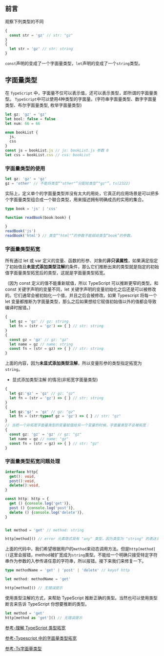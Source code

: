 ## 前言

观察下列类型的不同

```ts
{
  const str = 'gz' // str: "gz"
}
{
  let str = 'gz' // str: string
}
```

`const`声明的变成了一个字面量类型，`let`声明的变成了一个`string`类型。

## 字面量类型

在 `TypeScript` 中，字面量不仅可以表示值，还可以表示类型，即所谓的字面量类型。
`TypeScript`中可以使用4种类型的字面量。(字符串字面量类型、数字字面量类型、布尔字面量类型, 枚举字面量类型)

```ts
let gz: 'gz' = 'gz'
let bool: false = false
let num: 66 = 66

enum bookList {
  js,
  css
}
const js = bookList.js // js: bookList.js 参数 0
let css = bookList.css // css: bookList
```

### 字面量类型的使用

```ts
let gz: 'gz' = 'gz'
gz = 'other' // 不能将类型“"other"”分配给类型“"gz"”。ts(2322)
```
实际上，定义单个的字面量类型并没有太大的用处，它真正的应用场景是可以把多个字面量类型组合成一个联合类型，用来描述拥有明确成员的实用的集合。

```ts
type book = 'js' | 'css'

function readBook(book:book) {
  
}
readBook('js')
readBook('html') // 类型“"html"”的参数不能赋给类型“book”的参数。
```

### 字面量类型拓宽

所有通过 let 或 var 定义的变量、函数的形参、对象的**非只读属性**，如果满足指定了初始值且**未显式添加类型注解**的条件，那么它们推断出来的类型就是指定的初始值字面量类型拓宽后的类型，这就是字面量类型拓宽。

（因为 const 定义的值不能重新赋值，所以 TypeScript 可以推断更窄的类型。和 const 关键字声明的变量不同，let 关键字声明的变量初始化之后还是可以被修改的。它们通常会被初始化一个值，并且之后会被修改。如果 Typescript 将每一个 let 变量都推断为字面量类型，那么之后如果想给它赋值初始值以外的值都会导致编译时报错。）



```ts
{
  let gz = 'gz' // gz: string
  let fn = (str = 'gz') => { } // str: string
}
{
  const gz = 'gz' // gz: "gz"
  let name = gz // name: string
  const fn = (str = gz) => { } // str: string
}

```


上面的内容，因为**未显式添加类型注解**，所以变量形参的类型指定拓宽为`string`。

- 显式添加类型注解 的情况(非拓宽字面量类型)

```ts
{
  let gz:'gz' = 'gz' // gz: "gz"
  let fn = (str = 'gz') => { } // str: string
}
{
  let gz:'gz' = 'gz' // gz: "gz"
  let fn = (str:typeof gz = 'gz') => { } // str: "gz"
}
// 当把一个非拓宽字面量类型的变量赋值给另一个变量的时候，字面量类型不会被拓宽：
{
  const gz: 'gz' = 'gz' // gz: "gz"
  let name = gz // name: "gz"
  const fn = (str = gz) => { } // str: "gz"
}
```

### 字面量类型拓宽问题处理

```ts
interface http{
  get(): void,
  post():void,
  delete():void,
}

const http: http = {
  get () {console.log('get')},
  post () {console.log('post')},
  delete () {console.log('delete')},
}


let method = 'get' // method: string

http[method]() // error 元素隐式具有 "any" 类型，因为类型为 "string" 的表达式不能用于索引类型 "http"。在类型 "http" 上找不到具有类型为 "string" 的参数的索引签名。ts(7053)

```

上面的代码中，我们希望根据用户的`method`来动态调用方法。但是`http[method]()`这里会报错，method被扩宽成为`string`类型。不能给一个明确只接受特定字符串作为参数的入参传递任意的字符串，所以报错。接下来我们来修复一下。


```ts
type methodName = 'get' | 'post' | 'delete' // keyof http

let method: methodName = 'get'

http[method]() // 无错误提示

```

使用类型注解的方式，来帮助 TypeScript 推断正确的类型。当然也可以使用类型断言来告诉 TypeScript 你想要推断的类型。

```ts
let method = 'get'
http[method as 'get']() // 无错误提示
```


[参考-理解 TypeScript 类型拓宽](http://www.semlinker.com/ts-type-widening/)

[参考-Typescript 中的字面量类型拓宽](https://juejin.cn/post/7026523945041920030)

[参考-Ts字面量类型](https://www.jianshu.com/p/f4e9d1ed4c30)